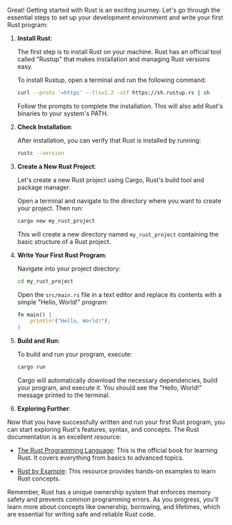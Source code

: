 Great! Getting started with Rust is an exciting journey. Let's go through the essential steps to set up your development environment and write your first Rust program:

1. **Install Rust**:

   The first step is to install Rust on your machine. Rust has an official tool called "Rustup" that makes installation and managing Rust versions easy.

   To install Rustup, open a terminal and run the following command:

   ```bash
   curl --proto '=https' --tlsv1.2 -sSf https://sh.rustup.rs | sh
   ```

   Follow the prompts to complete the installation. This will also add Rust's binaries to your system's PATH.

2. **Check Installation**:

   After installation, you can verify that Rust is installed by running:

   ```bash
   rustc --version
   ```

3. **Create a New Rust Project**:

   Let's create a new Rust project using Cargo, Rust's build tool and package manager.

   Open a terminal and navigate to the directory where you want to create your project. Then run:

   ```bash
   cargo new my_rust_project
   ```

   This will create a new directory named `my_rust_project` containing the basic structure of a Rust project.

4. **Write Your First Rust Program**:

   Navigate into your project directory:

   ```bash
   cd my_rust_project
   ```

   Open the `src/main.rs` file in a text editor and replace its contents with a simple "Hello, World!" program:

   ```rust
   fn main() {
       println!("Hello, World!");
   }
   ```

5. **Build and Run**:

   To build and run your program, execute:

   ```bash
   cargo run
   ```

   Cargo will automatically download the necessary dependencies, build your program, and execute it. You should see the "Hello, World!" message printed to the terminal.

6. **Exploring Further**:

  Now that you have successfully written and run your first Rust program, you can start exploring Rust's features, syntax, and concepts. The Rust documentation is an excellent resource:

   - [The Rust Programming Language](https://doc.rust-lang.org/book/): This is the official book for learning Rust. It covers everything from basics to advanced topics.
   
   - [Rust by Example](https://doc.rust-lang.org/rust-by-example/): This resource provides hands-on examples to learn Rust concepts.

Remember, Rust has a unique ownership system that enforces memory safety and prevents common programming errors. As you progress, you'll learn more about concepts like ownership, borrowing, and lifetimes, which are essential for writing safe and reliable Rust code.
